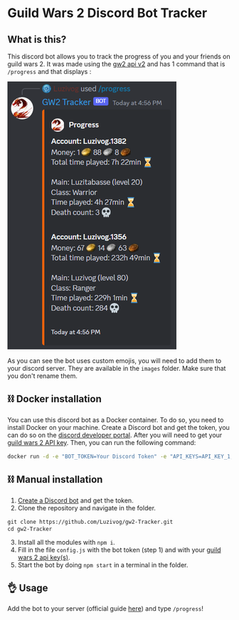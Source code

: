 # Guild Wars 2 Discord Bot Tracker

## What is this?

This discord bot allows you to track the progress of you and your friends on guild wars 2. It was made using the [gw2 api v2](https://wiki.guildwars2.com/wiki/API:Main) and has 1 command that is ``/progress`` and that displays :

![](./images/display_example.png)

As you can see the bot uses custom emojis, you will need to add them to your discord server. They are available in the ``images`` folder. Make sure that you don't rename them.

## ⛓ Docker installation

You can use this discord bot as a Docker container. To do so, you need to install Docker on your machine. Create a Discord bot and get the token, you can do so on the [discord developer portal](https://discord.com/developers/docs/intro). After you will need to get your [guild wars 2 API key](https://account.arena.net/applications). Then, you can run the following command:

```sh
docker run -d -e "BOT_TOKEN=Your Discord Token" -e "API_KEYS=API_KEY_1,API_KEY_2,..." thediscorders/selfrythm
```

## ⛓ Manual installation
1) [Create a Discord bot](https://discord.com/developers/docs/intro) and get the token.
2) Clone the repository and navigate in the folder.
```
git clone https://github.com/Luzivog/gw2-Tracker.git
cd gw2-Tracker
```
3) Install all the modules with ``npm i``.
4) Fill in the file ``config.js`` with the bot token (step 1) and with your [guild wars 2 api key(s)](https://account.arena.net/applications).
5) Start the bot by doing ``npm start`` in a terminal in the folder.

## 👌 Usage

Add the bot to your server (official guide [here](https://discordjs.guide/preparations/adding-your-bot-to-servers.html#creating-and-using-your-invite-link)) and type ``/progress``!